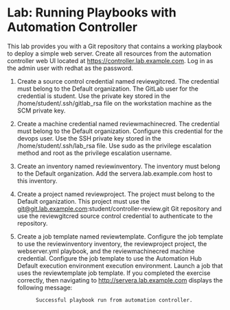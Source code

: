# Lab: Running Playbooks with Automation Controller

This lab provides you with a Git repository that contains a working playbook to deploy a simple web server. Create all resources from the automation controller web UI located at https://controller.lab.example.com. Log in as the admin user with redhat as the password.

1. Create a source control credential named reviewgitcred. The credential must belong to the Default organization. The GitLab user for the credential is student. Use the private key stored in the /home/student/.ssh/gitlab_rsa file on the workstation machine
as the SCM private key.

2. Create a machine credential named reviewmachinecred. The credential must belong to the Default organization. Configure this credential for the devops user. Use the SSH private key stored in the /home/student/.ssh/lab_rsa file. Use sudo as the privilege escalation method and root as the privilege escalation username.

3. Create an inventory named reviewinventory. The inventory must belong to the Default organization. Add the servera.lab.example.com host to this inventory.

4. Create a project named reviewproject. The project must belong to the Default organization. This project must use the git@git.lab.example.com:student/controller-review.git Git repository and use the reviewgitcred source control credential to authenticate to the repository.

5. Create a job template named reviewtemplate. Configure the job template to use the reviewinventory inventory, the reviewproject project, the webserver.yml playbook, and the reviewmachinecred machine credential. Configure the job template to use the Automation Hub Default execution environment execution environment. Launch a job that uses the reviewtemplate job template. If you completed the exercise correctly, then navigating to http://servera.lab.example.com displays the following message:

             Successful playbook run from automation controller.

